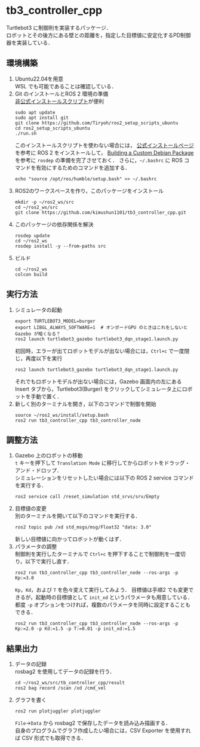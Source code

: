 # tb3_controller_cpp

Turtlebot3 に制御則を実装するパッケージ．  
ロボットとその後方にある壁との距離を，指定した目標値に安定化するPD制御器を実装している．

## 環境構築

1. Ubuntu22.04を用意  
   WSL でも可能であることは確認している．
2. Git のインストールとROS 2 環境の準備  
   [非公式インストールスクリプト](https://github.com/Tiryoh/ros2_setup_scripts_ubuntu)が便利
   ```
   sudo apt update
   sudo apt install git
   git clone https://github.com/Tiryoh/ros2_setup_scripts_ubuntu
   cd ros2_setup_scripts_ubuntu
   ./run.sh
   ```
   このインストールスクリプトを使わない場合には，
   [公式インストールページ](https://docs.ros.org/en/humble/Installation/Ubuntu-Install-Debians.html) を参考に ROS 2 をインストールして，
   [Building a Custom Debian Package](https://docs.ros.org/en/humble/How-To-Guides/Building-a-Custom-Debian-Package.html) を参考に `rosdep` の準備を完了させておく．
   さらに，`~/.bashrc` に ROS コマンドを有効にするためのコマンドを追加する．
   ```
   echo "source /opt/ros/humble/setup.bash" >> ~/.bashrc
   ```
3. ROS2のワークスペースを作り，このパッケージをインストール
   ```
   mkdir -p ~/ros2_ws/src
   cd ~/ros2_ws/src
   git clone https://github.com/kimushun1101/tb3_controller_cpp.git
   ```
4. このパッケージの依存関係を解決
   ```
   rosdep update
   cd ~/ros2_ws
   rosdep install -y --from-paths src
   ```
5. ビルド
   ```
   cd ~/ros2_ws
   colcon build
   ```

## 実行方法

1. シミュレータの起動
   ```
   export TURTLEBOT3_MODEL=burger
   export LIBGL_ALWAYS_SOFTWARE=1  # オンボードGPU のときはこれをしないとGazebo が暗くなる？
   ros2 launch turtlebot3_gazebo turtlebot3_dqn_stage1.launch.py
   ```
   初回時，エラーが出てロボットモデルが出ない場合には，`Ctrl+c` で一度閉じ，再度以下を実行
   ```
   ros2 launch turtlebot3_gazebo turtlebot3_dqn_stage1.launch.py
   ```
   それでもロボットモデルが出ない場合には，Gazebo 画面内の左にあるInsert タブから，Turtlebot3(Burger) をクリックしてシミュレータ上にロボットを手動で置く．
2. 新しく別のターミナルを開き，以下のコマンドで制御を開始
    ```
   source ~/ros2_ws/install/setup.bash
   ros2 run tb3_controller_cpp tb3_controller_node
   ```

## 調整方法
1. Gazebo 上のロボットの移動  
   `t` キーを押下して `Translation Mode` に移行してからロボットをドラッグ・アンド・ドロップ．  
   シミュレーションをリセットしたい場合には以下の ROS 2 service コマンドを実行する．
   ```
   ros2 service call /reset_simulation std_srvs/srv/Empty
   ```
2. 目標値の変更  
   別のターミナルを開いて以下のコマンドを実行する．
   ```
   ros2 topic pub /xd std_msgs/msg/Float32 "data: 3.0"
   ```
   新しい目標値に向かってロボットが動くはず．
3. パラメータの調整  
   制御則を実行したターミナルで `Ctrl+c` を押下することで制御則を一度切り，以下で実行し直す．
   ```
   ros2 run tb3_controller_cpp tb3_controller_node --ros-args -p Kp:=3.0
   ```
   `Kp`，`Kd`，および `T` を色々変えて実行してみよう．
   目標値は手順2 でも変更できるが，起動時の目標値として `init_xd` というパラメータも用意している．  
   都度 `-p` オプションをつければ，複数のパラメータを同時に設定することもできる．
   ```
   ros2 run tb3_controller_cpp tb3_controller_node --ros-args -p Kp:=2.0 -p Kd:=1.5 -p T:=0.01 -p init_xd:=1.5
   ```

## 結果出力
1. データの記録  
   rosbag2 を使用してデータの記録を行う．
   ```
   cd ~/ros2_ws/src/tb_controller_cpp/result
   ros2 bag record /scan /xd /cmd_vel
   ```
2. グラフを書く
   ```
   ros2 run plotjuggler plotjuggler
   ```
   `File`→`Data` から rosbag2 で保存したデータを読み込み描画する．  
   自身のプログラムでグラフ作成したい場合には，CSV Exporter を使用すれば CSV 形式でも取得できる．

